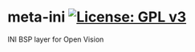 meta-ini [![License: GPL v3](https://img.shields.io/badge/License-GPLv3-blue.svg)](https://www.gnu.org/licenses/gpl-3.0)
========
INI BSP layer for Open Vision
